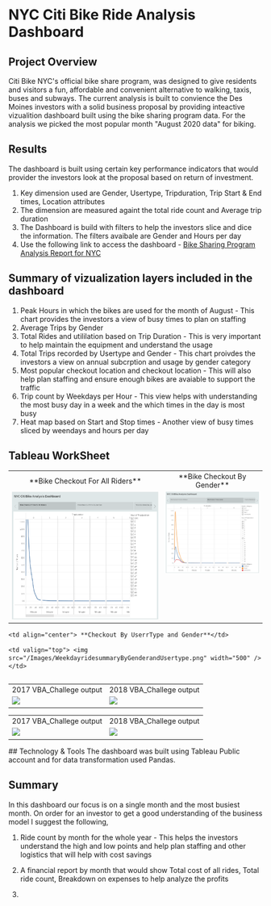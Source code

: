 # NYC Citi Bike Ride Analysis Dashboard
## Project Overview

Citi Bike NYC's official bike share program, was designed to give residents and visitors a fun, affordable and convenient alternative to walking, taxis, buses and subways.
The current analysis is built to convience the Des Moines investors with a solid business proposal by providing inteactive vizualition dashboard built using the bike sharing program data. For the analysis we picked the most popular month "August 2020 data" for biking.

## Results
The dashboard is built using certain key performance indicators that would provider the investors look at the proposal based on return of investment.

1.  Key dimension used are Gender, Usertype, Tripduration, Trip Start & End times, Location attributes
2.  The dimension are measured againt the total ride count and Average trip duration
3.  The Dashboard is build with filters to help the investors slice and dice the information. The filters avaibale are Gender and Hours per day
4.  Use the following link to access the dashboard - [Bike Sharing Program Analysis Report for NYC](https://public.tableau.com/profile/prathima.bandi#!/vizhome/NYCCitiBikeAnalysisReport/NYCCitiBikeAnalysisDashboard?publish=yes)

## Summary of vizualization layers included in the dashboard
1. Peak Hours in which the bikes are used for the month of August - This chart provides the investors a view of busy times to plan on staffing
2. Average Trips by Gender
3. Total Rides and utililation based on Trip Duration - This is very important to help maintain the equipment and understand the usage
4. Total Trips recorded by Usertype and Gender - This chart proivdes the investors a view on annual subcrption and usage by gender category
5. Most popular checkout location and checkout location - This will also help plan staffing and ensure enough bikes are avaiable to support the traffic
6. Trip count by Weekdays per Hour - This view helps with understanding the most busy day in a week and the which times in the day is most busy
7. Heat map based on Start and Stop times - Another view of busy times sliced by weendays and hours per day

 ## Tableau WorkSheet
 <table>
 <tr>   
    <td align="center"> **Bike Checkout For All Riders** </td>
    <td align="center"> **Bike Checkout By Gender** </td>
  </tr> 
  <tr>   
    <td valign="top"> <img src="/Images/AllRiderCheckouttime.png" width="900" /> </td>
    <td valign="top"> <img src="/Images/CheckouttimebyGender.png" width="500" /> </td>
  </tr>     
</Table>
<table>
 <tr>   
    
    <td align="center"> **Checkout By UserrType and Gender**</td>
  </tr> 
  <tr>   
    
    <td valign="top"> <img src="/Images/WeekdayridesummaryByGenderandUsertype.png" width="500" /> </td>
  </tr>     
</Table> 
<table>
 <tr>   
    <td align="center"> 2017 VBA_Challege output </td>
    <td align="center"> 2018 VBA_Challege output</td>
  </tr> 
  <tr>   
    <td valign="top"> <img src="/Resources/2017%20AllstocksAnalysisRefactor.png" width="500" /> </td>
    <td valign="top"> <img src="/Resources/2018%20AllstocksAnalysisRefactor.png" width="500" /> </td>
  </tr>     
</Table> 
<table>
 <tr>   
    <td align="center"> 2017 VBA_Challege output </td>
    <td align="center"> 2018 VBA_Challege output</td>
  </tr> 
  <tr>   
    <td valign="top"> <img src="/Resources/2017%20AllstocksAnalysisRefactor.png" width="500" /> </td>
    <td valign="top"> <img src="/Resources/2018%20AllstocksAnalysisRefactor.png" width="500" /> </td>
  </tr>     
</Table> 
## Technology & Tools
The dashboard was built using Tableau Public account and for data transformation used Pandas.

## Summary 
In this dashboard our focus is on a single month and the most busiest month. On order for an investor to get a good understanding of the business model I suggest the following,
1.  Ride count by month for the whole year - This helps the investors understand the high and low points and help plan staffing and other logistics that will help with cost savings
2.  A financial report by month that would show  Total cost of all rides, Total ride count, Breakdown on expenses to help analyze the profits


4.  

